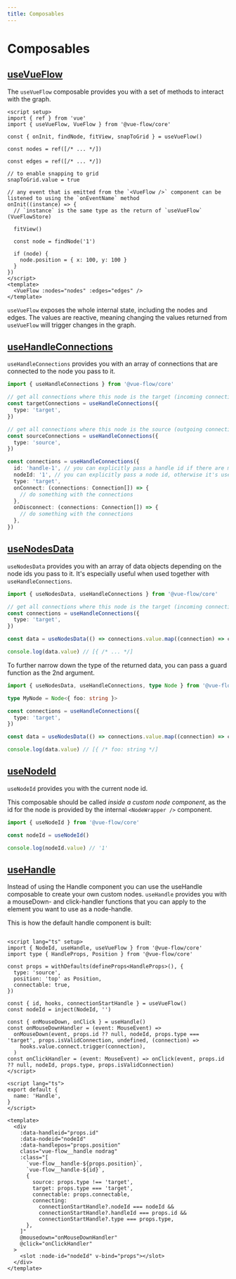 ```yaml
---
title: Composables
---
```


# Composables

## [useVueFlow](/typedocs/functions/useVueFlow)

The `useVueFlow` composable provides you with a set of methods to interact with the graph.

```vue
<script setup>
import { ref } from 'vue'
import { useVueFlow, VueFlow } from '@vue-flow/core'

const { onInit, findNode, fitView, snapToGrid } = useVueFlow()

const nodes = ref([/* ... */])

const edges = ref([/* ... */])

// to enable snapping to grid
snapToGrid.value = true

// any event that is emitted from the `<VueFlow />` component can be listened to using the `onEventName` method
onInit((instance) => {
  // `instance` is the same type as the return of `useVueFlow` (VueFlowStore)
  
  fitView()
  
  const node = findNode('1')
  
  if (node) {
    node.position = { x: 100, y: 100 }
  }
})
</script>
<template>
  <VueFlow :nodes="nodes" :edges="edges" />
</template>
```

`useVueFlow` exposes the whole internal state, including the nodes and edges.
The values are reactive, meaning changing the values returned from `useVueFlow` will trigger changes in the graph.

## [useHandleConnections](/typedocs/functions/useHandleConnections)

`useHandleConnections` provides you with an array of connections that are connected to the node you pass to it.

```ts
import { useHandleConnections } from '@vue-flow/core'

// get all connections where this node is the target (incoming connections)
const targetConnections = useHandleConnections({
  type: 'target',
})

// get all connections where this node is the source (outgoing connections)
const sourceConnections = useHandleConnections({
  type: 'source',
})

const connections = useHandleConnections({
  id: 'handle-1', // you can explicitly pass a handle id if there are multiple handles of the same type
  nodeId: '1', // you can explicitly pass a node id, otherwise it's used from the `NodeId  injection
  type: 'target',
  onConnect: (connections: Connection[]) => {
    // do something with the connections
  },
  onDisconnect: (connections: Connection[]) => {
    // do something with the connections
  },
})
```

## [useNodesData](/typedocs/functions/useNodesData)

`useNodesData` provides you with an array of data objects depending on the node ids you pass to it.
It's especially useful when used together with `useHandleConnections`.

```ts
import { useNodesData, useHandleConnections } from '@vue-flow/core'

// get all connections where this node is the target (incoming connections)
const connections = useHandleConnections({
  type: 'target',
})

const data = useNodesData(() => connections.value.map((connection) => connection.source))

console.log(data.value) // [{ /* ... */]
```

To further narrow down the type of the returned data, you can pass a guard function as the 2nd argument.

```ts
import { useNodesData, useHandleConnections, type Node } from '@vue-flow/core'

type MyNode = Node<{ foo: string }>

const connections = useHandleConnections({
  type: 'target',
})

const data = useNodesData(() => connections.value.map((connection) => connection.source), (node): node is MyNode => node.type === 'foo')

console.log(data.value) // [{ /* foo: string */]
```

## [useNodeId](/typedocs/functions/useNodeId)

`useNodeId` provides you with the current node id.

This composable should be called *inside a custom node component*,
as the id for the node is provided by the internal `<NodeWrapper />` component.

```ts
import { useNodeId } from '@vue-flow/core'

const nodeId = useNodeId()

console.log(nodeId.value) // '1'
```

## [useHandle](/typedocs/functions/useHandle)

Instead of using the Handle component you can use the useHandle composable to create your own custom nodes. `useHandle`
provides you with a mouseDown- and click-handler functions that you can apply to the element you want to use as a
node-handle.

This is how the default handle component is built:

```vue

<script lang="ts" setup>
import { NodeId, useHandle, useVueFlow } from '@vue-flow/core'
import type { HandleProps, Position } from '@vue-flow/core'

const props = withDefaults(defineProps<HandleProps>(), {
  type: 'source',
  position: 'top' as Position,
  connectable: true,
})

const { id, hooks, connectionStartHandle } = useVueFlow()
const nodeId = inject(NodeId, '')

const { onMouseDown, onClick } = useHandle()
const onMouseDownHandler = (event: MouseEvent) =>
  onMouseDown(event, props.id ?? null, nodeId, props.type === 'target', props.isValidConnection, undefined, (connection) =>
    hooks.value.connect.trigger(connection),
  )
const onClickHandler = (event: MouseEvent) => onClick(event, props.id ?? null, nodeId, props.type, props.isValidConnection)
</script>

<script lang="ts">
export default {
  name: 'Handle',
}
</script>

<template>
  <div
    :data-handleid="props.id"
    :data-nodeid="nodeId"
    :data-handlepos="props.position"
    class="vue-flow__handle nodrag"
    :class="[
      `vue-flow__handle-${props.position}`,
      `vue-flow__handle-${id}`,
      {
        source: props.type !== 'target',
        target: props.type === 'target',
        connectable: props.connectable,
        connecting:
          connectionStartHandle?.nodeId === nodeId &&
          connectionStartHandle?.handleId === props.id &&
          connectionStartHandle?.type === props.type,
      },
    ]"
    @mousedown="onMouseDownHandler"
    @click="onClickHandler"
  >
    <slot :node-id="nodeId" v-bind="props"></slot>
  </div>
</template>
```
